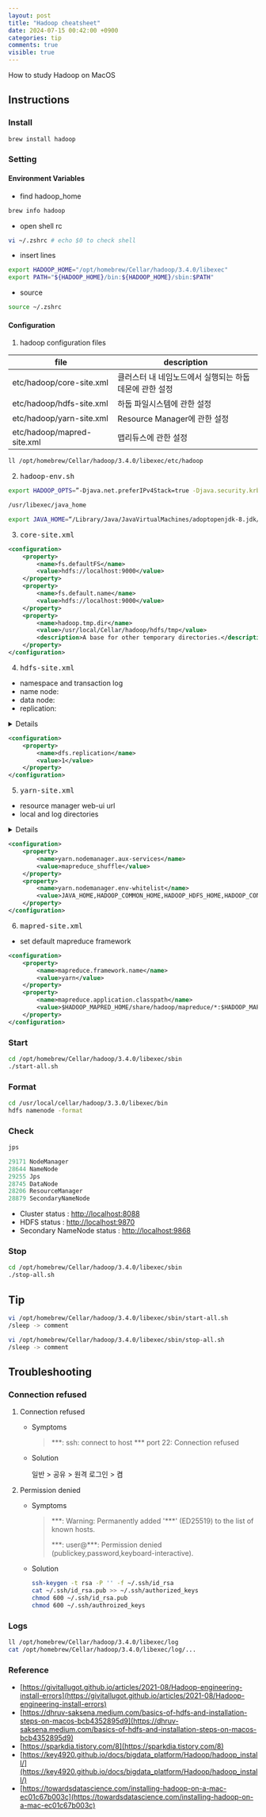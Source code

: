 ```yaml
---
layout: post
title: "Hadoop cheatsheet"
date: 2024-07-15 00:42:00 +0900
categories: tip
comments: true
visible: true
---
```

How to study Hadoop on MacOS

## Instructions
### Install
```sh
brew install hadoop
```

### Setting
#### Environment Variables
- find hadoop_home
```sh
brew info hadoop
```

- open shell rc
```sh
vi ~/.zshrc # echo $0 to check shell
```

- insert lines
```sh
export HADOOP_HOME="/opt/homebrew/Cellar/hadoop/3.4.0/libexec"
export PATH="${HADOOP_HOME}/bin:${HADOOP_HOME}/sbin:$PATH"
```

- source
```sh
source ~/.zshrc
```

#### Configuration
1. hadoop configuration files

file | description
-- | --
etc/hadoop/core-site.xml | 클러스터 내 네임노드에서 실행되는 하둡 데몬에 관한 설정
etc/hadoop/hdfs-site.xml | 하둡 파일시스템에 관한 설정 
etc/hadoop/yarn-site.xml | Resource Manager에 관한 설정
etc/hadoop/mapred-site.xml | 맵리듀스에 관한 설정

```sh
ll /opt/homebrew/Cellar/hadoop/3.4.0/libexec/etc/hadoop
```

2. <kbd>hadoop-env.sh</kbd>

```sh
export HADOOP_OPTS=”-Djava.net.preferIPv4Stack=true -Djava.security.krb5.realm= -Djava.security.krb5.kdc=”
```

```sh
/usr/libexec/java_home
```

```sh
export JAVA_HOME=“/Library/Java/JavaVirtualMachines/adoptopenjdk-8.jdk/Contents/Home”
```

3. <kbd>core-site.xml</kbd>

```xml
<configuration>
    <property>
        <name>fs.defaultFS</name>
        <value>hdfs://localhost:9000</value>
    </property>
    <property>
        <name>fs.default.name</name>
        <value>hdfs://localhost:9000</value>
    </property>
    <property>
        <name>hadoop.tmp.dir</name>
        <value>/usr/local/Cellar/hadoop/hdfs/tmp</value>
        <description>A base for other temporary directories.</description>
    </property>
</configuration>
```

4. <kbd>hdfs-site.xml</kbd>
- namespace and transaction log
- name node:
- data node:
- replication:

<details>

```xml
<configuration>
    <property>
        <name>dfs.namenode.name.dir</name>
        <value>file:///data/namenode</value>
    </property>
    <property>
        <name>dfs.datanode.data.dir</name>
        <value>file:///data/datanode</value>
    </property>
    <property>
        <name>dfs.namenode.checkpoint.dir</name>
        <value>file:///data/namesecondary</value>
    </property>
    <property>
        <name>dfs.replication</name>
        <value>3</value>
    </property>
</configuration>
```
</details>

```xml
<configuration>
    <property>
        <name>dfs.replication</name>
        <value>1</value>
    </property>
</configuration>
```

5. <kbd>yarn-site.xml</kbd>
- resource manager web-ui url
- local and log directories

<details>

```xml
<configuration>
    <property>
        <name>yarn.nodemanager.local-dirs</name>
        <value>file:///data/yarn/local</value>
    </property>
    <property>
        <name>yarn.nodemanager.log-dirs</name>
        <value>file:///data/yarn/logs</value>
    </property>
    <property>
        <name>yarn.resourcemanager.hostname</name>
        <value>hmng</value>
    </property>
</configuration>
```
</details>

```xml
<configuration>
	<property>
		<name>yarn.nodemanager.aux-services</name>
		<value>mapreduce_shuffle</value>
	</property>
	<property>
		<name>yarn.nodemanager.env-whitelist</name>
		<value>JAVA_HOME,HADOOP_COMMON_HOME,HADOOP_HDFS_HOME,HADOOP_CONF_DIR,CLASSPATH_PREPEND_DISTCACHE,HADOOP_YARN_HOME,HADOOP_MAPRED_HOME</value>
	</property>
</configuration>
```

6. <kbd>mapred-site.xml</kbd>
- set default mapreduce framework

```xml
<configuration>
    <property>
        <name>mapreduce.framework.name</name>
        <value>yarn</value>
    </property>
    <property>
        <name>mapreduce.application.classpath</name>   
        <value>$HADOOP_MAPRED_HOME/share/hadoop/mapreduce/*:$HADOOP_MAPRED_HOME/share/hadoop/mapreduce/lib/*</value>
    </property>
</configuration>
```

### Start
```sh
cd /opt/homebrew/Cellar/hadoop/3.4.0/libexec/sbin
./start-all.sh
```

### Format
```sh
cd /usr/local/cellar/hadoop/3.3.0/libexec/bin
hdfs namenode -format
```

### Check
```sh
jps
```

```js
29171 NodeManager
28644 NameNode
29255 Jps
28745 DataNode
28206 ResourceManager
28879 SecondaryNameNode
```

- Cluster status : [http://localhost:8088](http://localhost:8088)
- HDFS status : [http://localhost:9870](http://localhost:9870)
- Secondary NameNode status : [http://localhost:9868](http://localhost:9868)

### Stop
```sh
cd /opt/homebrew/Cellar/hadoop/3.4.0/libexec/sbin
./stop-all.sh
```

## Tip
```sh
vi /opt/homebrew/Cellar/hadoop/3.4.0/libexec/sbin/start-all.sh
/sleep -> comment

vi /opt/homebrew/Cellar/hadoop/3.4.0/libexec/sbin/stop-all.sh
/sleep -> comment
```

## Troubleshooting
### Connection refused
1. Connection refused
    * Symptoms
        > \*\*\*: ssh: connect to host \*\*\* port 22: Connection refused
    
    * Solution
        
        일반 > 공유 > 원격 로그인 > 켬
        
2. Permission denied 
    * Symptoms
        > \*\*\*: Warning: Permanently added '\*\*\*' (ED25519) to the list of known hosts.
        >
        > \*\*\*: user@\*\*\*: Permission denied (publickey,password,keyboard-interactive).

    * Solution
        ```sh
        ssh-keygen -t rsa -P '' -f ~/.ssh/id_rsa
        cat ~/.ssh/id_rsa.pub >> ~/.ssh/authorized_keys
        chmod 600 ~/.ssh/id_rsa.pub 
        chmod 600 ~/.ssh/authroized_keys
        ```
### Logs
```sh
ll /opt/homebrew/Cellar/hadoop/3.4.0/libexec/log
cat /opt/homebrew/Cellar/hadoop/3.4.0/libexec/log/...
```

### Reference
* [https://givitallugot.github.io/articles/2021-08/Hadoop-engineering-install-errors](https://givitallugot.github.io/articles/2021-08/Hadoop-engineering-install-errors)
* [https://dhruv-saksena.medium.com/basics-of-hdfs-and-installation-steps-on-macos-bcb4352895d9](https://dhruv-saksena.medium.com/basics-of-hdfs-and-installation-steps-on-macos-bcb4352895d9)
* [https://sparkdia.tistory.com/8](https://sparkdia.tistory.com/8)
* [https://key4920.github.io/docs/bigdata_platform/Hadoop/hadoop_install/](https://key4920.github.io/docs/bigdata_platform/Hadoop/hadoop_install/)
* [https://towardsdatascience.com/installing-hadoop-on-a-mac-ec01c67b003c](https://towardsdatascience.com/installing-hadoop-on-a-mac-ec01c67b003c)